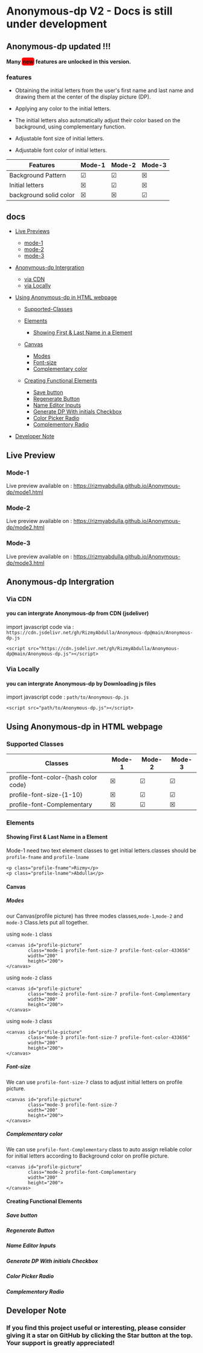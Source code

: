 # Anonymous-dp V2 - Docs is still under development

## Anonymous-dp updated !!!

#### Many <span style="background-color:red;border-radius:5px;padding:2px;font-weight:bold;">new</span> features are unlocked in this version.

### features

- Obtaining the initial letters from the user's first name and last name and drawing them at the center of the display picture (DP).

- Applying any color to the initial letters.

- The initial letters also automatically adjust their color based on the background, using complementary function.

- Adjustable font size of initial letters.

- Adjustable font color of initial letters.

| Features               | Mode-1  | Mode-2  | Mode-3  |
| ---------------------- | ------- | ------- | ------- |
| Background Pattern     | &#9745; | &#9745; | &#9746; |
| Initial letters        | &#9746; | &#9745; | &#9746; |
| background solid color | &#9746; | &#9746; | &#9745; |

## docs

- <a href="#live-preview">Live Previews</a>

  - <a href="#mode-1">mode-1</a>
  - <a href="#mode-2">mode-2</a>
  - <a href="#mode-3">mode-3</a>

- <a href="#intergration">Anonymous-dp Intergration</a>

  - <a href="#cdn">via CDN</a>
  - <a href="#locally">via Locally</a>

<!-- - <a href="#implement">Implementation in HTML Page</a>

  - <a href="#scripts">Scripts</a>
  - <a href="#styles">Styles</a>
  - <a href="#widgets">Widgets</a> -->

- <a href="#using-html">Using Anonymous-dp in HTML webpage</a>

  - <a href="#Supported-Classes">Supported-Classes</a>

  - <a href="#elements">Elements</a>

    - <a href="#showFName">Showing First & Last Name in a Element</a>

  - <a href="#canvas">Canvas</a>
    - <a href="#canvas-mods">Modes</a>
    - <a href="#canvas-font-size">Font-size</a>
    - <a href="#canvas-complementary">Complementary color</a>
  - <a href="#functional">Creating Functional Elements</a>
    - <a href="#save-btn">Save button</a>
    - <a href="#regenerate-btn">Regenerate Button</a>
    - <a href="#Name-Edit">Name Editor Inputs</a>
    - <a href="#initial-checkbox">Generate DP With initials Checkbox</a>
    - <a href="#cp-radio">Color Picker Radio</a>
    - <a href="#complementory-radio">Complementory Radio</a>

- <a href="#dev-note">Developer Note</a>

## Live Preview

### <span id="mode-1">Mode-1</span>

Live preview available on :
https://rizmyabdulla.github.io/Anonymous-dp/mode1.html

### <span id="mode-2">Mode-2</span>

Live preview available on :
https://rizmyabdulla.github.io/Anonymous-dp/mode2.html

### <span id="mode-3">Mode-3</span>

Live preview available on :
https://rizmyabdulla.github.io/Anonymous-dp/mode3.html

## <span id="intergration">Anonymous-dp Intergration</span>

### <span id="cdn">Via CDN</span>

#### you can intergrate Anonymous-dp from CDN (jsdeliver)

import javascript code via :
`https://cdn.jsdelivr.net/gh/RizmyAbdulla/Anonymous-dp@main/Anonymous-dp.js`

```
<script src="https://cdn.jsdelivr.net/gh/RizmyAbdulla/Anonymous-dp@main/Anonymous-dp.js"></script>
```

### <span id="locally">Via Locally</span>

#### you can intergrate Anonymous-dp by Downloading js files

import javascript code :
`path/to/Anonymous-dp.js`

```
<script src="path/to/Anonymous-dp.js"></script>
```

## <span id="using-html">Using Anonymous-dp in HTML webpage</span>

### <span id="Supported-Classes">Supported Classes</span>

| Classes                              | Mode-1  | Mode-2  | Mode-3  |
| ------------------------------------ | ------- | ------- | ------- |
| profile-font-color-{hash color code} | &#9746; | &#9745; | &#9745; |
| profile-font-size-{1-10}             | &#9746; | &#9745; | &#9745; |
| profile-font-Complementary           | &#9746; | &#9745; | &#9746; |

### <span id="elements">Elements</span>

#### <span id="showFName"> Showing First & Last Name in a Element</span>

Mode-1 need two text element classes to get initial letters.classes should be `profile-fname` and `profile-lname`

```
<p class="profile-fname">Rizmy</p>
<p class="profile-lname">Abdulla</p>
```

#### <span id="canvas"> Canvas</span>

##### <span id="canvas-mods">Modes</span>

our Canvas(profile picture) has three modes classes,`mode-1`,`mode-2` and `mode-3` Class.lets put all together.

using `mode-1` class

```
<canvas id="profile-picture"
        class="mode-1 profile-font-size-7 profile-font-color-433656"
        width="200"
        height="200">
</canvas>
```

using `mode-2` class

```
<canvas id="profile-picture"
        class="mode-2 profile-font-size-7 profile-font-Complementary
        width="200"
        height="200">
</canvas>
```

using `mode-3` class

```
<canvas id="profile-picture"
        class="mode-3 profile-font-size-7 profile-font-color-433656"
        width="200"
        height="200">
</canvas>
```

##### <span id="canvas-font-size">Font-size</span>

We can use `profile-font-size-7` class to adjust initial letters on profile picture.

```
<canvas id="profile-picture"
        class="mode-3 profile-font-size-7
        width="200"
        height="200">
</canvas>
```

##### <span id="canvas-complementary">Complementary color</span>

We can use `profile-font-Complementary` class to auto assign reliable color for initial letters according to Background color on profile picture.

```
<canvas id="profile-picture"
        class="mode-2 profile-font-Complementary
        width="200"
        height="200">
</canvas>
```

#### <span id="functional">Creating Functional Elements</span>

##### <span id="save-btn">Save button</span>

##### <span id="regenerate-btn">Regenerate Button</span>

##### <span id="Name-Edit">Name Editor Inputs</span>

##### <span id="initial-checkbox">Generate DP With initials Checkbox</span>

##### <span id="cp-radio">Color Picker Radio</span>

##### <span id="complementory-radio">Complementory Radio</span>

## <span id="dev-note">Developer Note</span>

### If you find this project useful or interesting, please consider giving it a star on GitHub by clicking the Star button at the top. Your support is greatly appreciated!
